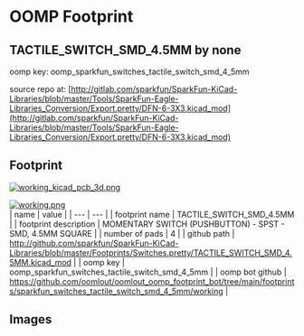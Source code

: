 # OOMP Footprint  
## TACTILE_SWITCH_SMD_4.5MM  by none  
  
oomp key: oomp_sparkfun_switches_tactile_switch_smd_4_5mm  
  
source repo at: [http://gitlab.com/sparkfun/SparkFun-KiCad-Libraries/blob/master/Tools/SparkFun-Eagle-Libraries_Conversion/Export.pretty/DFN-6-3X3.kicad_mod](http://gitlab.com/sparkfun/SparkFun-KiCad-Libraries/blob/master/Tools/SparkFun-Eagle-Libraries_Conversion/Export.pretty/DFN-6-3X3.kicad_mod)  
## Footprint  
  
[![working_kicad_pcb_3d.png](working_kicad_pcb_3d_600.png)](working_kicad_pcb_3d.png)  
  
[![working.png](working_600.png)](working.png)  
| name | value | 
| --- | --- | 
| footprint name | TACTILE_SWITCH_SMD_4.5MM | 
| footprint description | MOMENTARY SWITCH (PUSHBUTTON) - SPST - SMD, 4.5MM SQUARE | 
| number of pads | 4 | 
| github path | http://github.com/sparkfun/SparkFun-KiCad-Libraries/blob/master/Footprints/Switches.pretty/TACTILE_SWITCH_SMD_4.5MM.kicad_mod | 
| oomp key | oomp_sparkfun_switches_tactile_switch_smd_4_5mm | 
| oomp bot github | https://github.com/oomlout/oomlout_oomp_footprint_bot/tree/main/footprints/sparkfun_switches_tactile_switch_smd_4_5mm/working | 
## Images  
